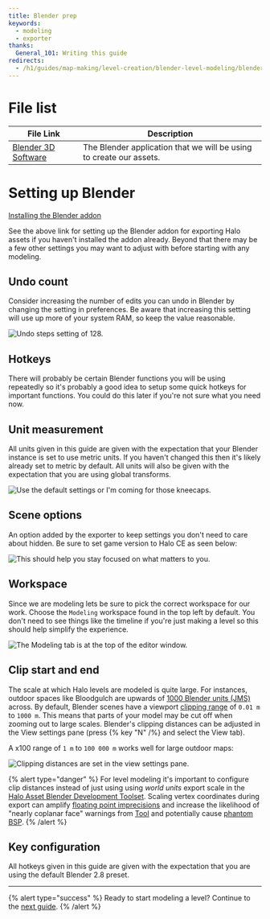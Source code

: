 ```yaml
---
title: Blender prep
keywords:
  - modeling
  - exporter
thanks:
  General_101: Writing this guide
redirects:
  - /h1/guides/map-making/level-creation/blender-level-modeling/blender-prep
---
```

# File list
| File Link                                         | Description
|-------------------------------------------------- | -------------------------------------------------------------------
|[Blender 3D Software](https://www.blender.org/)    | The Blender application that we will be using to create our assets.

# Setting up Blender
[Installing the Blender addon](~halo-asset-blender-development-toolset)

See the above link for setting up the Blender addon for exporting Halo assets if you haven't installed the addon already. Beyond that there may be a few other settings you may want to adjust with before starting with any modeling.

## Undo count
Consider increasing the number of edits you can undo in Blender by changing the setting in preferences. Be aware that increasing this setting will use up more of your system RAM, so keep the value reasonable.

![](A.jpg "Undo steps setting of 128.")

## Hotkeys
There will probably be certain Blender functions you will be using repeatedly so it's probably a good idea to setup some quick hotkeys for important functions. You could do this later if you're not sure what you need now.

## Unit measurement
All units given in this guide are given with the expectation that your Blender instance is set to use metric units. If you haven't changed this then it's likely already set to metric by default. All units will also be given with the expectation that you are using global transforms.

![](B.png "Use the default settings or I'm coming for those kneecaps.")

## Scene options
An option added by the exporter to keep settings you don't need to care about hidden. Be sure to set game version to Halo CE as seen below:

![](C.jpg "This should help you stay focused on what matters to you.")

## Workspace
Since we are modeling lets be sure to pick the correct workspace for our work. Choose the `Modeling` workspace found in the top left by default. You don't need to see things like the timeline if you're just making a level so this should help simplify the experience.

![](D.jpg "The Modeling tab is at the top of the editor window.")

## Clip start and end
The scale at which Halo levels are modeled is quite large. For instances, outdoor spaces like Bloodgulch are upwards of [1000 Blender units (JMS)](~scale) across. By default, Blender scenes have a viewport [clipping range][wiki-clipping] of `0.01 m` to `1000 m`. This means that parts of your model may be cut off when zooming out to large scales. Blender's clipping distances can be adjusted in the View settings pane (press {% key "N" /%} and select the View tab).

A x100 range of `1 m` to `100 000 m` works well for large outdoor maps:

![](E.png "Clipping distances are set in the view settings pane.")

{% alert type="danger" %}
For level modeling it's important to configure clip distances instead of just using using _world units_ export scale in the [Halo Asset Blender Development Toolset](~halo-asset-blender-development-toolset). Scaling vertex coordinates during export can amplify [floating point imprecisions](https://en.wikipedia.org/wiki/Floating-point_arithmetic#Accuracy_problems) and increase the likelihood of "nearly coplanar face" warnings from [Tool](~h1a-tool) and potentially cause [phantom BSP](~scenario_structure_bsp#phantom-bsp).
{% /alert %}

## Key configuration
All hotkeys given in this guide are given with the expectation that you are using the default Blender 2.8 preset.

---

{% alert type="success" %}
Ready to start modeling a level? Continue to the [next guide](~beginner).
{% /alert %}

[wiki-clipping]: https://en.wikipedia.org/wiki/Clipping_(computer_graphics)#Clipping_in_3D_graphics
